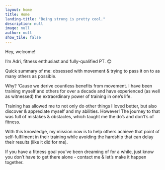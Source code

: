 ```yaml
---
layout: home
title: Home
landing-title: "Being strong is pretty cool."
description: null
image: null
author: null
show_tile: false
---
```


Hey, welcome!

I’m Adri, fitness enthusiast and fully-qualified PT. 😊

Quick summary of me: obsessed with movement & trying to pass it on to as many others as possible.

Why? ‘Cause we derive countless benefits from movement. I have been training myself and others for over a decade and have experienced (as well as witnessed) the extraordinary power of training in one’s life.

Training has allowed me to not only do other things I loved better, but also discover & appreciate myself and my abilities. However! The journey to that was full of mistakes & obstacles, which taught me the do’s and don’t’s of fitness.

With this knowledge, my mission now is to help others achieve that point of self-fulfilment in their training while avoiding the hardship that can delay their results (like it did for me).

If you have a fitness goal you’ve been dreaming of for a while, just know you don’t have to get there alone - contact me & let’s make it happen together.
